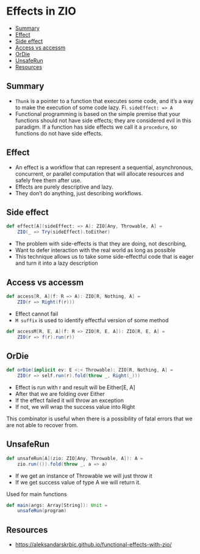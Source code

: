 # Effects in ZIO  <!-- omit in toc -->
- [Summary](#summary)
- [Effect](#effect)
- [Side effect](#side-effect)
- [Access vs accessm](#access-vs-accessm)
- [OrDie](#ordie)
- [UnsafeRun](#unsaferun)
- [Resources](#resources)

## Summary
- `Thunk` is a pointer to a function that executes some code, and it’s a way to make the execution of some code lazy. Fi. `sideEffect: => A`
- Functional programming is based on the simple premise that your functions should not have side effects; they are considered evil in this paradigm. If a function has side effects we call it a `procedure`, so functions do not have side effects.

## Effect
- An effect is a workflow that can represent a sequential, asynchronous, concurrent, or parallel computation that will allocate resources and safely free them after use. 
- Effects are purely descriptive and lazy. 
- They don’t do anything, just describing workflows.

## Side effect
```scala
def effect[A](sideEffect: => A): ZIO[Any, Throwable, A] =
    ZIO(_ => Try(sideEffect).toEither)
```
- The problem with side-effects is that they are doing, not describing,
- Want to defer interaction with the real world as long as possible
- This technique allows us to take some side-effectful code that is eager and turn it into a lazy description


## Access vs accessm
```scala
def access[R, A](f: R => A): ZIO[R, Nothing, A] = 
    ZIO(r => Right(f(r)))
```
- Effect cannot fail
- `M suffix` is used to identify effectful version of some method
```scala
def accessM[R, E, A](f: R => ZIO[R, E, A]): ZIO[R, E, A] = 
    ZIO(r => f(r).run(r))
```

## OrDie
```scala
def orDie(implicit ev: E <:< Throwable): ZIO[R, Nothing, A] =
    ZIO(r => self.run(r).fold(throw _, Right(_)))
```
- Effect is run with r and result will be Either[E, A]
- After that we are folding over Either
- If the effect failed it will throw an exception
- If not, we will wrap the success value into Right

This combinator is useful when there is a possibility of fatal errors that we are not able to recover from.

## UnsafeRun
```scala
def unsafeRun[A](zio: ZIO[Any, Throwable, A]): A =
    zio.run(()).fold(throw _, a => a)
```
- If we get an instance of Throwable we will just throw it
- If we get success value of type A we will return it.

Used for main functions
```scala
def main(args: Array[String]): Unit =
    unsafeRun(program)
```

## Resources
- https://aleksandarskrbic.github.io/functional-effects-with-zio/
